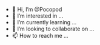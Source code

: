 - 👋 Hi, I’m @Pocopod
- 👀 I’m interested in ...
- 🌱 I’m currently learning ...
- 💞️ I’m looking to collaborate on ...
- 📫 How to reach me ...

<!---
Pocopod/Pocopod is a ✨ special ✨ repository because its `README.md` (this file) appears on your GitHub profile.
You can click the Preview link to take a look at your changes.
--->
